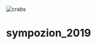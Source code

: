 ![crabs](https://tenor.com/view/crabs-rave-crab-crab-rave-monstercat-gif-12505997)
# sympozion_2019
